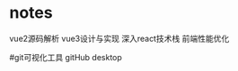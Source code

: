 <!--
 * @Description: vue专题
 * @version: 1.0
 * @Author: renyong
 * @Date: 2022-05-22 22:17:30
 * @LastEditors: renyong 995151172@qq.com
-->
# notes
vue2源码解析 
vue3设计与实现
深入react技术栈
前端性能优化

#git可视化工具
gitHub desktop

